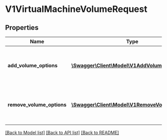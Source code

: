 # V1VirtualMachineVolumeRequest

## Properties
Name | Type | Description | Notes
------------ | ------------- | ------------- | -------------
**add_volume_options** | [**\Swagger\Client\Model\V1AddVolumeOptions**](V1AddVolumeOptions.md) | AddVolumeOptions when set indicates a volume should be added. The details within this field specify how to add the volume | [optional] 
**remove_volume_options** | [**\Swagger\Client\Model\V1RemoveVolumeOptions**](V1RemoveVolumeOptions.md) | RemoveVolumeOptions when set indicates a volume should be removed. The details within this field specify how to add the volume | [optional] 

[[Back to Model list]](../README.md#documentation-for-models) [[Back to API list]](../README.md#documentation-for-api-endpoints) [[Back to README]](../README.md)


